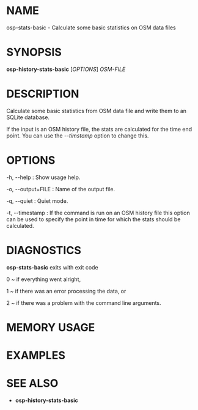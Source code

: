 
# NAME

osp-stats-basic - Calculate some basic statistics on OSM data files

# SYNOPSIS

**osp-history-stats-basic** \[*OPTIONS*\] *OSM-FILE*

# DESCRIPTION

Calculate some basic statistics from OSM data file and write them to an
SQLite database.

If the input is an OSM history file, the stats are calculated for the time
end point. You can use the *\--timstamp* option to change this.

# OPTIONS

-h, \--help
:   Show usage help.

-o, \--output=FILE
:   Name of the output file.

-q, \--quiet
:   Quiet mode.

-t, \--timestamp
:   If the command is run on an OSM history file this option can be used to
    specify the point in time for which the stats should be calculated.

# DIAGNOSTICS

**osp-stats-basic** exits with exit code

0
  ~ if everything went alright,

1
  ~ if there was an error processing the data, or

2
  ~ if there was a problem with the command line arguments.

# MEMORY USAGE

# EXAMPLES

# SEE ALSO

* **osp-history-stats-basic**

